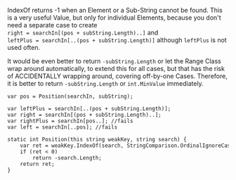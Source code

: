 IndexOf returns -1 when an Element or a Sub-String cannot be found. 
This is a very useful Value, but only for individual Elements, 
because you don't need a separate case 
to create `right = searchIn[(pos + subString.Length)..]`
and  `leftPlus = searchIn[..(pos + subString.Length)]` 
although `leftPlus` is not used often. 

It would be even better to return `-subString.Length` 
or let the Range Class wrap around automatically, to extend this for all cases,
but that has the risk of ACCIDENTALLY wrapping around, covering off-by-one Cases.
Therefore, it is better to return `-subString.Length` or `int.MinValue` immediately.

```
var pos = Position(searchIn, subString);

var leftPlus = searchIn[..(pos + subString.Length)];
var right = searchIn[(pos + subString.Length)..];
var rightPlus = searchIn[pos..]; //fails 
var left = searchIn[..pos]; //fails

static int Position(this string weakKey, string search) {
    var ret = weakKey.IndexOf(search, StringComparison.OrdinalIgnoreCase);
    if (ret < 0)
        return -search.Length;
    return ret;
}

```


